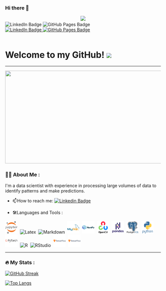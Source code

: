 ### Hi there 👋


<div id="header" align="center">
  <img src="https://media.giphy.com/media/v1.Y2lkPTc5MGI3NjExNGRkMDg1MTUzODg3N2EwZDAyMDdhNDg3NGFiZGQwZjVhMDg0MmE4OSZjdD1n/fedryX7dMGMe6lgqDm/giphy.gif" width="100"/>
</div>

<div id="badges">
  <img src="https://img.shields.io/badge/LinkedIn-blue?style=for-the-badge&logo=linkedin&logoColor=white" alt="LinkedIn Badge"/>
  <img src="https://img.shields.io/badge/GitHub%20Pages-white?style=for-the-badge&logo=githubpages&logoColor=darkblue" alt="GitHub Pages Badge"/>
</div>


<div id="badges">
  <a href="https://www.linkedin.com/in/deborah-pereira-a67072145/?locale=en_US">
    <img src="https://img.shields.io/badge/LinkedIn-blue?style=for-the-badge&logo=linkedin&logoColor=white" alt="LinkedIn Badge"/>
  </a>
  <a href="https://deborahbarbedo.github.io/">
    <img src="https://img.shields.io/badge/GitHub%20Pages-white?style=for-the-badge&logo=githubpages&logoColor=darkblue" alt="GitHub Pages Badge"/>
  </a>
</div>

<img src="https://komarev.com/ghpvc/?username=DeborahBarbedo&style=flat-square&color=blue" alt=""/>

<h1>
  Welcome to my GitHub!
  <img src="https://media.giphy.com/media/du3J3cXyzhj75IOgvA/giphy.gif" width="30px"/>
</h1>

---

<div align="center">
  <img src="https://media.giphy.com/media/v1.Y2lkPTc5MGI3NjExM2RhMzMxMDI2MDk2ODg2MzYxZjY1MGFkYWNjZWU0YzUyYjM4ZjJkZSZjdD1n/hpXdHPfFI5wTABdDx9/giphy.gif" width="600" height="300"/>
</div>


### :woman_technologist: About Me :

I'm a data scientist with experience in processing large volumes of data to identify patterns and make predictions.

- :mailbox:How to reach me: [![Linkedin Badge](https://img.shields.io/badge/-kakbar-blue?style=flat&logo=Linkedin&logoColor=white)](https://www.linkedin.com/in/deborah-pereira-a67072145/?locale=en_US)

- :hammer_and_wrench:Languages and Tools :

<div>
  <img src="https://github.com/devicons/devicon/blob/master/icons/jupyter/jupyter-original-wordmark.svg" title="Jupyter" alt="Jupyter" width="40" height="40"/>&nbsp;
  <img src="https://github.com/devicons/devicon/blob/master/icons/latex/latex-original-wordmark.svg" title="Latex" alt="Latex" width="40" height="40"/>&nbsp;
  <img src="https://github.com/devicons/devicon/blob/master/icons/markdown/markdown-original-wordmark.svg" title="Markdown" alt="Markdown" width="40" height="40"/>&nbsp;
  <img src="https://github.com/devicons/devicon/blob/master/icons/mysql/mysql-original-wordmark.svg" title="MySQL" alt="MySQL" width="40" height="40"/>&nbsp;
  <img src="https://github.com/devicons/devicon/blob/master/icons/numpy/numpy-original-wordmark.svg" title="NumPy" alt="NumPy" width="40" height="40"/>&nbsp;
  <img src="https://github.com/devicons/devicon/blob/master/icons/opencv/opencv-original-wordmark.svg" title="OpenCV" alt="OpenCV" width="40" height="40"/>&nbsp;
  <img src="https://github.com/devicons/devicon/blob/master/icons/pandas/pandas-original-wordmark.svg" title="pandas" alt="pandas" width="40" height="40"/>&nbsp;
  <img src="https://github.com/devicons/devicon/blob/master/icons/postgresql/postgresql-original-wordmark.svg" title="PostgreSQL" alt="PostgreSQL" width="40" height="40"/>&nbsp;
  <img src="https://github.com/devicons/devicon/blob/master/icons/python/python-original-wordmark.svg" title="Python" alt="Python" width="40" height="40"/>&nbsp;
  <img src="https://github.com/devicons/devicon/blob/master/icons/pytorch/pytorch-original-wordmark.svg" title="PyTorch" alt="PyTorch" width="40" height="40"/>&nbsp;
  <img src="https://github.com/devicons/devicon/blob/master/icons/r/r-original-wordmark.svg" title="R" alt="R" width="40" height="40"/>&nbsp;
  <img src="https://github.com/devicons/devicon/blob/master/icons/rstudio/rstudio-original-wordmark.svg" title="RStudio" alt="RStudio" width="40" height="40"/>&nbsp;
  <img src="https://github.com/devicons/devicon/blob/master/icons/tensorflow/tensorflow-original-wordmark.svg" title="TensorFlow" alt="TensorFlow" width="40" height="40"/>&nbsp;
  <img src="https://github.com/devicons/devicon/blob/master/icons/tensorflow/tensorflow-original-wordmark.svg" title="TensorFlow" alt="TensorFlow" width="40" height="40"/>&nbsp;
</div>

---

### :fire: My Stats :

[![GitHub Streak](http://github-readme-streak-stats.herokuapp.com?user=DeborahBarbedo&theme=transparent)](https://git.io/streak-stats)

[![Top Langs](https://github-readme-stats.vercel.app/api/top-langs/?username=DeborahBarbedo&layout=compact&theme=transparent)](https://github.com/DeborahBarbedo/github-readme-stats)

